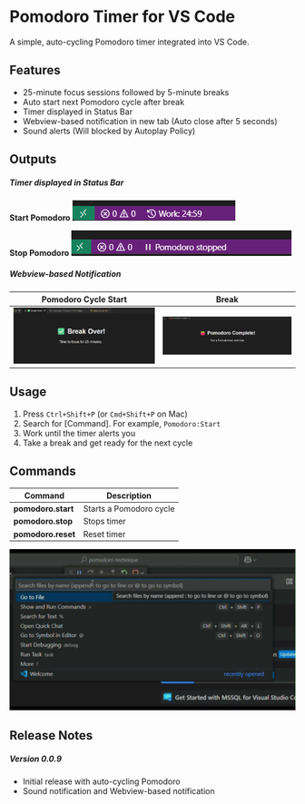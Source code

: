 # Pomodoro Timer for VS Code

A simple, auto-cycling Pomodoro timer integrated into VS Code.

## Features
- 25-minute focus sessions followed by 5-minute breaks
- Auto start next Pomodoro cycle after break
- Timer displayed in Status Bar
- Webview-based notification in new tab (Auto close after 5 seconds)
- Sound alerts (Will blocked by Autoplay Policy)

## Outputs
##### Timer displayed in Status Bar
**Start Pomodoro**
![imge_start](images/pomodoro_start.png)

**Stop Pomodoro**
![imge_stop](images/pomodoro_stopped.png)

##### Webview-based Notification
| Pomodoro Cycle Start | Break |
| -------------| ------------- |
|![imge_break_noti](images/pomodoro_noti_break.png)|![imge_start_noti](images/pomodoro_noti_start.png)|


## Usage
1. Press `Ctrl+Shift+P` (or `Cmd+Shift+P` on Mac)
2. Search for [Command]. For example, `Pomodoro:Start`
3. Work until the timer alerts you
4. Take a break and get ready for the next cycle

## Commands
| Command  | Description |
| -------------| ------------- |
| **pomodoro.start**  | Starts a Pomodoro cycle  |
| **pomodoro.stop**  | Stops timer |
| **pomodoro.reset**  | Reset timer |

![gif_for_command](images/pomodoro_command.gif)

## Release Notes
##### Version 0.0.9
- Initial release with auto-cycling Pomodoro
- Sound notification and Webview-based notification
